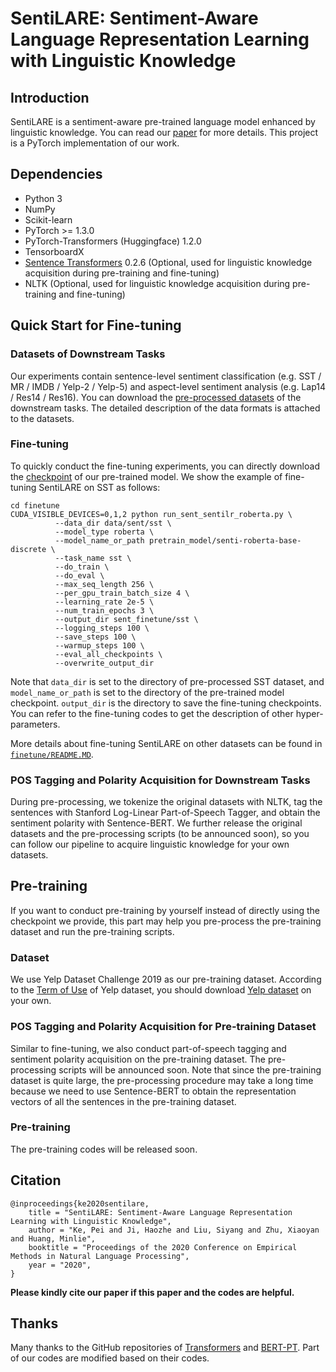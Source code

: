 # SentiLARE: Sentiment-Aware Language Representation Learning with Linguistic Knowledge

## Introduction

SentiLARE is a sentiment-aware pre-trained language model enhanced by linguistic knowledge. You can read our [paper](https://arxiv.org/abs/1911.02493) for more details. This project is a PyTorch implementation of our work.

## Dependencies

* Python 3
* NumPy
* Scikit-learn
* PyTorch >= 1.3.0
* PyTorch-Transformers (Huggingface) 1.2.0
* TensorboardX
* [Sentence Transformers](https://github.com/UKPLab/sentence-transformers) 0.2.6 (Optional, used for linguistic knowledge acquisition during pre-training and fine-tuning)
* NLTK (Optional, used for linguistic knowledge acquisition during pre-training and fine-tuning)

## Quick Start for Fine-tuning

### Datasets of Downstream Tasks

Our experiments contain sentence-level sentiment classification (e.g. SST / MR / IMDB / Yelp-2 / Yelp-5) and aspect-level sentiment analysis (e.g. Lap14 / Res14 / Res16). You can download the [pre-processed datasets](https://cloud.tsinghua.edu.cn/d/f6baaff5c398463388b2/) of the downstream tasks. The detailed description of the data formats is attached to the datasets.

### Fine-tuning

To quickly conduct the fine-tuning experiments, you can directly download the [checkpoint](https://cloud.tsinghua.edu.cn/d/f6baaff5c398463388b2/) of our pre-trained model. We show the example of fine-tuning SentiLARE on SST as follows:

```shell
cd finetune
CUDA_VISIBLE_DEVICES=0,1,2 python run_sent_sentilr_roberta.py \
          --data_dir data/sent/sst \
          --model_type roberta \
          --model_name_or_path pretrain_model/senti-roberta-base-discrete \
          --task_name sst \
          --do_train \
          --do_eval \
          --max_seq_length 256 \
          --per_gpu_train_batch_size 4 \
          --learning_rate 2e-5 \
          --num_train_epochs 3 \
          --output_dir sent_finetune/sst \
          --logging_steps 100 \
          --save_steps 100 \
          --warmup_steps 100 \
          --eval_all_checkpoints \
          --overwrite_output_dir
```

Note that `data_dir` is set to the directory of pre-processed SST dataset, and `model_name_or_path` is set to the directory of the pre-trained model checkpoint. `output_dir` is the directory to save the fine-tuning checkpoints. You can refer to the fine-tuning codes to get the description of other hyper-parameters.

More details about fine-tuning SentiLARE on other datasets can be found in [`finetune/README.MD`]().

### POS Tagging and Polarity Acquisition for Downstream Tasks

During pre-processing, we tokenize the original datasets with NLTK, tag the sentences with Stanford Log-Linear Part-of-Speech Tagger, and obtain the sentiment polarity with Sentence-BERT. We further release the original datasets and the pre-processing scripts (to be announced soon), so you can follow our pipeline to acquire linguistic knowledge for your own datasets.

## Pre-training

If you want to conduct pre-training by yourself instead of directly using the checkpoint we provide, this part may help you pre-process the pre-training dataset and run the pre-training scripts.

### Dataset

We use Yelp Dataset Challenge 2019 as our pre-training dataset. According to the [Term of Use](https://s3-media3.fl.yelpcdn.com/assets/srv0/engineering_pages/bea5c1e92bf3/assets/vendor/yelp-dataset-agreement.pdf) of Yelp dataset, you should download [Yelp dataset](https://www.yelp.com/dataset) on your own.

### POS Tagging and Polarity Acquisition for Pre-training Dataset

Similar to fine-tuning, we also conduct part-of-speech tagging and sentiment polarity acquisition on the pre-training dataset. The pre-processing scripts will be announced soon. Note that since the pre-training dataset is quite large, the pre-processing procedure may take a long time because we need to use Sentence-BERT to obtain the representation vectors of all the sentences in the pre-training dataset.

### Pre-training

The pre-training codes will be released soon.

## Citation

```
@inproceedings{ke2020sentilare,
    title = "SentiLARE: Sentiment-Aware Language Representation Learning with Linguistic Knowledge",
    author = "Ke, Pei and Ji, Haozhe and Liu, Siyang and Zhu, Xiaoyan and Huang, Minlie",
    booktitle = "Proceedings of the 2020 Conference on Empirical Methods in Natural Language Processing",
    year = "2020",
}
```

**Please kindly cite our paper if this paper and the codes are helpful.**

## Thanks

Many thanks to the GitHub repositories of [Transformers](https://github.com/huggingface/transformers) and [BERT-PT](https://github.com/howardhsu/BERT-for-RRC-ABSA). Part of our codes are modified based on their codes.
